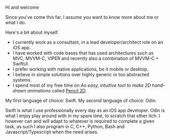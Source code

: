 Hi and welcome

Since you've come this far, I assume you want to know more about me or what I do.

Here's a bit about myself.
- I currently work as a consultant, in a lead developer/architect role on an iOS app.
- I have worked with code bases that has used architectures such as MVC, MVVM-C, VIPER and recently also a combination of MVVM-C + SwiftUI.
- I prefer working with native applications, be it mobile or desktop.
- I believe in simple solutions over highly generic or too abstracted systems.
- I spend most of my free time on _An easy, intuitive tool to make 2D hand-drawn animations_ called [Pencil 2D](https://github.com/Pencil2D/pencil).

My first language of choice: Swift.
My second language of choice: Odin.

Swift is what I use professionally every day as an iOS app developer. Odin is what I enjoy play around with in my spare time, to scratch that other itch.
I however can and will adapt to whatever is required to complete a given task, as such I also program in C, C++, Python, Bash and Javascript/Typescript when the need arises.
